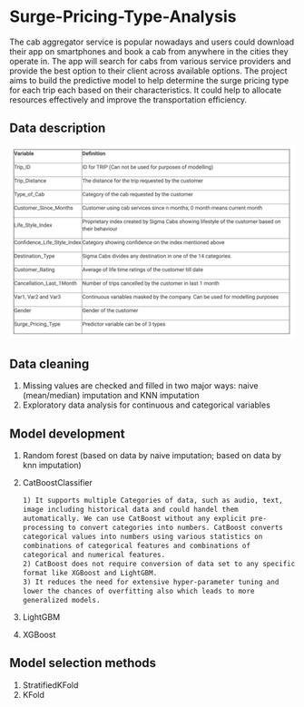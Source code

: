 # Surge-Pricing-Type-Analysis
The cab aggregator service is popular nowadays and users could download their app on smartphones and book a cab from anywhere in the cities they operate in. The app will search for cabs from various service providers and provide the best option to their client across available options. The project aims to build the predictive model to help determine the surge pricing type for each trip each based on their characteristics. It could help to allocate resources effectively and improve the transportation efficiency.  

## Data description 
![alt text](https://github.com/Freiheit77/Surge-Pricing-Type-Analysis/blob/master/data%20dictionary.png)

## Data cleaning
1. Missing values are checked and filled in two major ways: naive (mean/median) imputation and KNN imputation
2. Exploratory data analysis for continuous and categorical variables  

## Model development 
1. Random forest (based on data by naive imputation; based on data by knn imputation)
2. CatBoostClassifier 

       1) It supports multiple Categories of data, such as audio, text, image including historical data and could handel them automatically. We can use CatBoost without any explicit pre-processing to convert categories into numbers. CatBoost converts categorical values into numbers using various statistics on combinations of categorical features and combinations of categorical and numerical features.  
       2) CatBoost does not require conversion of data set to any specific format like XGBoost and LightGBM.
       3) It reduces the need for extensive hyper-parameter tuning and lower the chances of overfitting also which leads to more generalized models. 
       
3. LightGBM
4. XGBoost

## Model selection methods
1. StratifiedKFold
2. KFold
